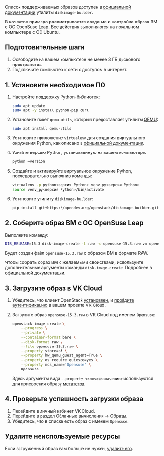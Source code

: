 <info>

Список поддерживаемых образов доступен в [официальной документации](https://docs.openstack.org/diskimage-builder/latest/user_guide/supported_distros.html) утилиты `diskimage-builder`.

</info>

В качестве примера рассматривается создание и настройка образа ВМ с ОС OpenSuse Leap. Все действия выполняются на локальном компьютере с ОС Ubuntu.

## Подготовительные шаги

1. Освободите на вашем компьютере не менее 3 ГБ дискового пространства.
1. Подключите компьютер к сети с доступом в интернет.

## 1. Установите необходимое ПО

1. Настройте поддержку Python-библиотек:

    ```bash
    sudo apt update
    sudo apt -y install python-pip curl
    ```

1. Установите пакет `qemu-utils`, который предоставляет утилиты [QEMU](https://www.qemu.org/):

    ```bash
    sudo apt install qemu-utils
    ```

1. Установите приложение `virtualenv` для создания виртуального окружения Python, как описано в [официальной документации](https://virtualenv.pypa.io/en/latest/installation.html).
1. Узнайте версию Python, установленную на вашем компьютере:

    ```bash
    python –version
    ```

1. Создайте и активируйте виртуальное окружение Python, последовательно выполнив команды:

    ```bash
    virtualenv -p python<версия Python> venv_py<версия Python>
    source venv_py<версия Python>/bin/activate
    ```

1. Установите утилиту `diskimage-builder`:

    ```bash
    pip install git+https://opendev.org/openstack/diskimage-builder.git
    ```

## 2. Соберите образ ВМ с ОС OpenSuse Leap

Выполните команду:

```bash
DIB_RELEASE=15.3 disk-image-create -t raw -o opensuse-15.3.raw vm opensuse
```

Будет создан файл `opensuse-15.3.raw` с образом ВМ в формате RAW.

<info>

Чтобы собрать образ ВМ с желаемыми свойствами, используйте дополнительные аргументы команды `disk-image-create`. Подробнее в [официальной документации](https://docs.openstack.org/diskimage-builder/latest/user_guide/building_an_image.html).

</info>

## 3. Загрузите образ в VK Cloud

1. Убедитесь, что клиент OpenStack [установлен](/ru/tools-for-using-services/cli/openstack-cli#1_ustanovite_klient_openstack), и [пройдите аутентификацию](/ru/tools-for-using-services/cli/openstack-cli#3_proydite_autentifikaciyu) в вашем проекте VK Cloud.
1. Загрузите образ `opensuse-15.3.raw` в VK Cloud под именем `Opensuse`:

    ```bash
    openstack image create \
        --progress \
        --private \
        --container-format bare \
        --disk-format raw \
        --file opensuse-15.3.raw \
        --property store=s3 \
        --property hw_qemu_guest_agent=True \
        --property os_require_quiesce=yes \
        --property mcs_name='Opensuse' \
        Opensuse
    ```

    Здесь аргументы вида `--property <ключ>=<значение>` используются для присвоения образу [метатегов](/ru/computing/iaas/service-management/images/image-metadata).

## 4. Проверьте успешность загрузки образа

1. [Перейдите](https://msk.cloud.vk.com/app/) в личный кабинет VK Cloud.
1. Перейдите в раздел Облачные вычисления → Образы.
1. Убедитесь, что в списке есть образ с именем `Opensuse`.

## Удалите неиспользуемые ресурсы

Если загруженный образ вам больше не нужен, [удалите его](/ru/computing/iaas/service-management/images/images-manage#udalenie_obraza).
